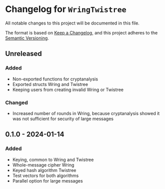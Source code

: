 # Changelog for `WringTwistree`

All notable changes to this project will be documented in this file.

The format is based on [Keep a Changelog](https://keepachangelog.com/en/1.0.0/),
and this project adheres to the [Semantic Versioning](https://semver.org/).

## Unreleased

### Added

- Non-exported functions for cryptanalysis
- Exported structs Wring and Twistree
- Keeping users from creating invalid Wring or Twistree

### Changed

- Increased number of rounds in Wring, because cryptanalysis showed it was not sufficient for security of large messages

## 0.1.0 - 2024-01-14

### Added

- Keying, common to Wring and Twistree
- Whole-message cipher Wring
- Keyed hash algorithm Twistree
- Test vectors for both algorithms
- Parallel option for large messages
